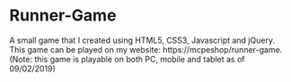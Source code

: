 # Runner-Game
A small game that I created using HTML5, CSS3, Javascript and jQuery. This game can be played on my website: https://mcpeshop/runner-game. (Note: this game is playable on both PC, mobile and tablet as of 09/02/2019)
